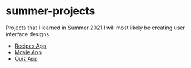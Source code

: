 # summer-projects
Projects that I learned in Summer 2021
I will most likely be creating user interface designs

- [Recipes App](https://htmlpreview.github.io/?https://github.com/thisisnotdevin/summer-projects/blob/master/recipe-app/index.html)
- [Movie App](https://github.com/thisisnotdevin/summer-projects/blob/master/movie-app/index.html)
- [Quiz App](https://htmlpreview.github.io/?https://github.com/thisisnotdevin/summer-projects/blob/master/quiz-app/index.html)
